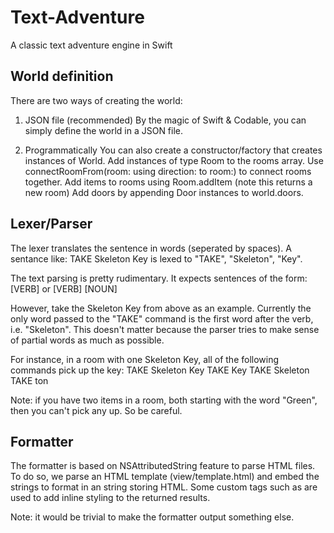 # Text-Adventure
A classic text adventure engine in Swift

## World definition
There are two ways of creating the world:
1. JSON file (recommended)
By the magic of Swift & Codable, you can simply define the world in a JSON file.

2. Programmatically
You can also create a constructor/factory that creates instances of World. 
Add instances of type Room to the rooms array.
Use connectRoomFrom(room: using direction: to room:) to connect rooms together.
Add items to rooms using Room.addItem (note this returns a new room)
Add doors by appending Door instances to world.doors.

## Lexer/Parser
The lexer translates the sentence in words (seperated by spaces).
A sentance like:
TAKE Skeleton Key is lexed to "TAKE", "Skeleton", "Key".

The text parsing is pretty rudimentary. It expects sentences of the form:
[VERB] or 
[VERB] [NOUN]

However, take the Skeleton Key from above as an example. Currently the only word passed to the "TAKE" command is the first word after the verb, i.e. "Skeleton". This doesn't matter because the parser tries to make sense of partial words as much as possible. 

For instance, in a room with one Skeleton Key, all of the following commands pick up the key:
TAKE Skeleton Key
TAKE Key
TAKE Skeleton
TAKE ton

Note: if you have two items in a room, both starting with the word "Green", then you can't pick any up. So be careful.

## Formatter
The formatter is based on NSAttributedString feature to parse HTML files. To do so, we parse an HTML template (view/template.html) and embed the strings to format in an string storing HTML. Some custom tags such as <ITEM></ITEM> are used to add inline styling to the returned results.

Note: it would be trivial to make the formatter output something else.